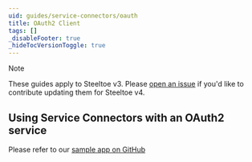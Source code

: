 ```yaml
---
uid: guides/service-connectors/oauth
title: OAuth2 Client
tags: []
_disableFooter: true
_hideTocVersionToggle: true
---
```


> [!NOTE]
> These guides apply to Steeltoe v3. Please [open an issue](https://github.com/SteeltoeOSS/Documentation/issues/new/choose) if you'd like to contribute updating them for Steeltoe v4.

## Using Service Connectors with an OAuth2 service

Please refer to our [sample app on GitHub](https://github.com/SteeltoeOSS/Samples/tree/master/Security/src/CloudFoundrySingleSignon)
